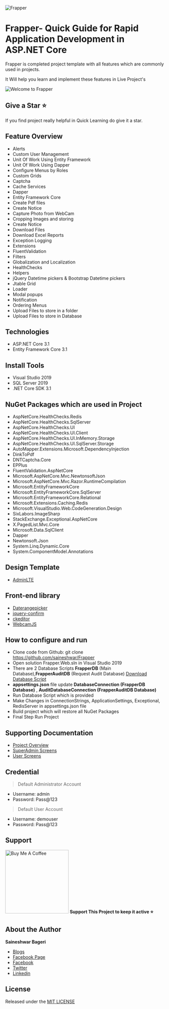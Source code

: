 ![Frapper](https://github.com/saineshwar/Frapper/blob/main/Frapper.png)

# Frapper- Quick Guide for Rapid Application Development in ASP.NET Core 

Frapper is completed project template with all features which are commonly used in projects.

It Will help you learn and implement these features in Live Project's

![Welcome to Frapper](https://github.com/saineshwar/Frapper/blob/main/1frapper.png)

## Give a Star ⭐️
If you find project really helpful in Quick Learning do give it a star. 

## Feature Overview 
* Alerts
* Custom User Management
* Unit Of Work Using Entity Framework
* Unit Of Work Using Dapper
* Configure Menus by Roles
* Custom Grids
* Captcha
* Cache Services
* Dapper
* Entity Framework Core
* Create Pdf files
* Create Notice
* Capture Photo from WebCam
* Cropping Images and storing
* Create Notice
* Download Files
* Download Excel Reports
* Exception Logging
* Extensions
* FluentValidation
* Filters
* Globalization and Localization
* HealthChecks
* Helpers
* jQuery Datetime pickers & Bootstrap Datetime pickers
* Jtable Grid
* Loader
* Modal popups
* Notification
* Ordering Menus
* Upload Files to store in a folder
* Upload Files to store in Database


## Technologies
* ASP.NET Core 3.1
* Entity Framework Core 3.1

## Install Tools
* Visual Studio 2019
* SQL Server 2019
* .NET Core SDK 3.1

## NuGet Packages which are used in Project
* AspNetCore.HealthChecks.Redis 
* AspNetCore.HealthChecks.SqlServer
* AspNetCore.HealthChecks.UI 
* AspNetCore.HealthChecks.UI.Client
* AspNetCore.HealthChecks.UI.InMemory.Storage 
* AspNetCore.HealthChecks.UI.SqlServer.Storage 
* AutoMapper.Extensions.Microsoft.DependencyInjection 
* DinkToPdf 
* DNTCaptcha.Core 
* EPPlus 
* FluentValidation.AspNetCore 
* Microsoft.AspNetCore.Mvc.NewtonsoftJson  
* Microsoft.AspNetCore.Mvc.Razor.RuntimeCompilation 
* Microsoft.EntityFrameworkCore 
* Microsoft.EntityFrameworkCore.SqlServer 
* Microsoft.EntityFrameworkCore.Relational
* Microsoft.Extensions.Caching.Redis 
* Microsoft.VisualStudio.Web.CodeGeneration.Design  
* SixLabors.ImageSharp
* StackExchange.Exceptional.AspNetCore 
* X.PagedList.Mvc.Core
* Microsoft.Data.SqlClient
* Dapper
* Newtonsoft.Json
* System.Linq.Dynamic.Core
* System.ComponentModel.Annotations

## Design Template
* [AdminLTE](https://github.com/ColorlibHQ/AdminLTE) 

## Front-end library
* [Daterangepicker](https://github.com/dangrossman/daterangepicker) 
* [jquery-confirm](https://craftpip.github.io/jquery-confirm/)
* [ckeditor](https://github.com/ckeditor/ckeditor4)
* [WebcamJS](https://github.com/jhuckaby/webcamjs)  

## How to configure and run
* Clone code from Github: git clone https://github.com/saineshwar/Frapper
* Open solution Frapper.Web.sln in Visual Studio 2019
* There are 2 Database Scripts **FrapperDB** (Main Database),**FrapperAuditDB** (Request Audit Database) [Download Database Script](https://github.com/saineshwar/Frapper/tree/main/Database_Script)
* **appsettings.json** file update **DatabaseConnection (FrapperDB Database)** , **AuditDatabaseConnection (FrapperAuditDB Database)**
* Run Database Script which is provided
* Make Changes in ConnectionStrings, ApplicationSettings, Exceptional, RedisServer in appsettings.json file
* Build project which will restore all NuGet Packages
* Final Step Run Project

## Supporting Documentation

* [Project Overview](https://tutexchange.com/frapper-quick-guide-for-rapid-application-development-in-asp-net-core/) 
* [SuperAdmin Screens](https://tutexchange.com/frapper-quick-guide-on-superadmin-module/) 
* [User Screens](https://tutexchange.com/frapper-quick-guide-on-user-module/) 

## Credential

> Default Administrator Account
* Username: admin
* Password: Pass@123

> Default User Account
* Username: demouser
* Password: Pass@123

## Support
<a href="https://www.buymeacoffee.com/f8lkgf5" rel="nofollow"><img src="https://camo.githubusercontent.com/3ba8042b343d12b84b85d2e6563376af4150f9cd09e72428349c1656083c8b5a/68747470733a2f2f63646e2e6275796d6561636f666665652e636f6d2f627574746f6e732f64656661756c742d6f72616e67652e706e67" alt="Buy Me A Coffee" 
width="200" data-canonical-src="https://cdn.buymeacoffee.com/buttons/default-orange.png" style="max-width:100%;"></a> **Support This Project to keep it active ⭐️**

## About the Author
**Saineshwar Bageri**
* [Blogs](https://tutexchange.com/)  
* [Facebook Page](https://www.facebook.com/CodewithSai)  
* [Facebook](https://www.facebook.com/saineshwar.bageri)  
* [Twitter](https://twitter.com/saihacksoft)  
* [Linkedin](https://www.linkedin.com/in/saineshwar-bageri-mvp-35200440)  

## License
Released under the [MIT LICENSE](https://github.com/saineshwar/Frapper/blob/add-license-1/LICENSE)



